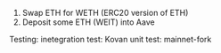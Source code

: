 1. Swap ETH for WETH (ERC20 version of ETH)
2. Deposit some ETH (WEIT) into Aave

Testing:
inetegration test: Kovan
unit test: mainnet-fork